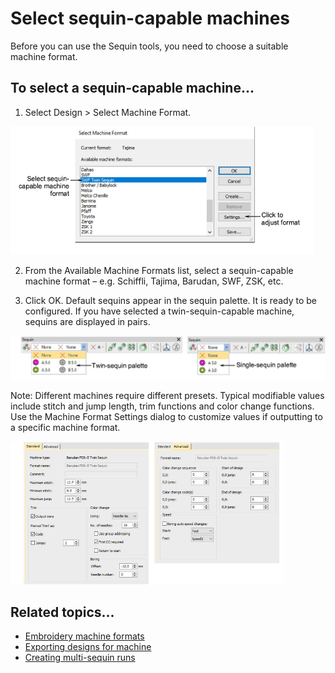 # Select sequin-capable machines

Before you can use the Sequin tools, you need to choose a suitable machine format.

## To select a sequin-capable machine...

1. Select Design > Select Machine Format.

![SelectMachineFormatBarudanSequin.png](assets/SelectMachineFormatBarudanSequin.png)

2. From the Available Machine Formats list, select a sequin-capable machine format – e.g. Schiffli, Tajima, Barudan, SWF, ZSK, etc.

3. Click OK. Default sequins appear in the sequin palette. It is ready to be configured. If you have selected a twin-sequin-capable machine, sequins are displayed in pairs.

![sequin_basics00006.png](assets/sequin_basics00006.png)

Note: Different machines require different presets. Typical modifiable values include stitch and jump length, trim functions and color change functions. Use the Machine Format Settings dialog to customize values if outputting to a specific machine format.

![sequin_basics00009.png](assets/sequin_basics00009.png)

## Related topics...

- [Embroidery machine formats](../../Basics/basics/Embroidery_machine_formats)
- [Exporting designs for machine](../../Production/output/Exporting_designs_for_machine)
- [Creating multi-sequin runs](Creating_multi-sequin_runs)
